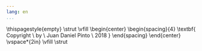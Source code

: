 ```yaml
---
lang: en
...
```


\thispagestyle{empty}
\strut \vfill
\begin{center}
    \begin{spacing}{4}
        \textbf{
        Copyright \\ by \\ Juan Daniel Pinto \\ 2018
        }
    \end{spacing}
\end{center}
\vspace*{2in}
\vfill \strut

